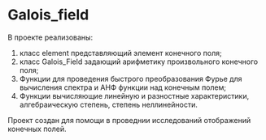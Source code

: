 # Galois_field

В проекте реализованы:
  1. класс element представляющий элемент конечного поля;
  2. класс Galois_Field задающий арифметику произвольного конечного поля;
  3. Функции для проведения быстрого преобразования Фурье для вычисления спектра и АНФ функции над конечным полем;
  4. Функции вычисляющие линейную и разностные характеристики, алгебраическую степень, степень неллинейности.

Проект создан для помощи в проведнии исследований отображений конечных полей.
